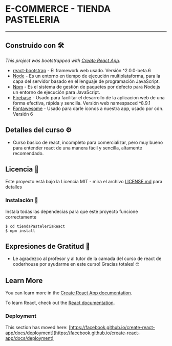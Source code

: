 # E-COMMERCE - TIENDA PASTELERIA
___

## Construido con 🛠️

_This project was bootstrapped with [Create React App](https://github.com/facebook/create-react-app)._
* [react-bootstrap](https://react-bootstrap.github.io/getting-started/introduction/) - El framework web usado. Versión ^2.0.0-beta.6
* [Node](https://nodejs.org) - Es un entorno en tiempo de ejecución multiplataforma, para la capa del servidor basado en el lenguaje de programación JavaScript.
* [Npm](https://rometools.github.io/rome/) - Es el sistema de gestión de paquetes por defecto para Node.js un entorno de ejecución para JavaScript.
* [Firebase](https://firebase.google.com/) - Usado para facilitar el desarrollo de la aplicacion web de una forma efectiva, rápida y sencilla. Versión web namespaced ^8.9.1 
* [Fontawesome](https://fontawesome.com/start) - Usado para darle iconos a nuestra app, usado por cdn. Versión 6

## Detalles del curso ⚙️
- Curso basico de react, incompleto para comercializar, pero muy bueno para entender react de una manera fácil y sencilla, altamente recomendado.

## Licencia 📄

Este proyecto está bajo la Licencia MIT - mira el archivo [LICENSE.md](LICENSE.md) para detalles

### Instalación 🔧

Instala todas las dependecias para que este proyecto funcione correctamente

```
$ cd tiendaPasteleriaReact
$ npm install
```

## Expresiones de Gratitud 🎁

- Le agradezco al profesor y al tutor de la camada del curso de react de coderhouse por ayudarme en este curso! Gracias totales! 🤓


## Learn More

You can learn more in the [Create React App documentation](https://facebook.github.io/create-react-app/docs/getting-started).

To learn React, check out the [React documentation](https://reactjs.org/).


### Deployment

This section has moved here: [https://facebook.github.io/create-react-app/docs/deployment](https://facebook.github.io/create-react-app/docs/deployment)
